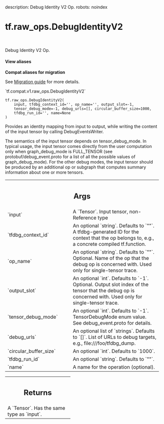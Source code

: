 description: Debug Identity V2 Op.
robots: noindex

# tf.raw_ops.DebugIdentityV2

<!-- Insert buttons and diff -->

<table class="tfo-notebook-buttons tfo-api nocontent" align="left">

</table>



Debug Identity V2 Op.

<section class="expandable">
  <h4 class="showalways">View aliases</h4>
  <p>
<b>Compat aliases for migration</b>
<p>See
<a href="https://www.tensorflow.org/guide/migrate">Migration guide</a> for
more details.</p>
<p>`tf.compat.v1.raw_ops.DebugIdentityV2`</p>
</p>
</section>

<pre class="devsite-click-to-copy prettyprint lang-py tfo-signature-link">
<code>tf.raw_ops.DebugIdentityV2(
    input, tfdbg_context_id=&#x27;&#x27;, op_name=&#x27;&#x27;, output_slot=-1,
    tensor_debug_mode=-1, debug_urls=[], circular_buffer_size=1000,
    tfdbg_run_id=&#x27;&#x27;, name=None
)
</code></pre>



<!-- Placeholder for "Used in" -->

Provides an identity mapping from input to output, while writing the content of
the input tensor by calling DebugEventsWriter.

The semantics of the input tensor depends on tensor_debug_mode. In typical
usage, the input tensor comes directly from the user computation only when
graph_debug_mode is FULL_TENSOR (see protobuf/debug_event.proto for a
list of all the possible values of graph_debug_mode). For the other debug modes,
the input tensor should be produced by an additional op or subgraph that
computes summary information about one or more tensors.

<!-- Tabular view -->
 <table class="responsive fixed orange">
<colgroup><col width="214px"><col></colgroup>
<tr><th colspan="2"><h2 class="add-link">Args</h2></th></tr>

<tr>
<td>
`input`
</td>
<td>
A `Tensor`. Input tensor, non-Reference type
</td>
</tr><tr>
<td>
`tfdbg_context_id`
</td>
<td>
An optional `string`. Defaults to `""`.
A tfdbg-generated ID for the context that the op belongs to,
  e.g., a concrete compiled tf.function.
</td>
</tr><tr>
<td>
`op_name`
</td>
<td>
An optional `string`. Defaults to `""`.
Optional. Name of the op that the debug op is concerned with.
  Used only for single-tensor trace.
</td>
</tr><tr>
<td>
`output_slot`
</td>
<td>
An optional `int`. Defaults to `-1`.
Optional. Output slot index of the tensor that the debug op
  is concerned with. Used only for single-tensor trace.
</td>
</tr><tr>
<td>
`tensor_debug_mode`
</td>
<td>
An optional `int`. Defaults to `-1`.
TensorDebugMode enum value. See debug_event.proto for details.
</td>
</tr><tr>
<td>
`debug_urls`
</td>
<td>
An optional list of `strings`. Defaults to `[]`.
List of URLs to debug targets, e.g., file:///foo/tfdbg_dump.
</td>
</tr><tr>
<td>
`circular_buffer_size`
</td>
<td>
An optional `int`. Defaults to `1000`.
</td>
</tr><tr>
<td>
`tfdbg_run_id`
</td>
<td>
An optional `string`. Defaults to `""`.
</td>
</tr><tr>
<td>
`name`
</td>
<td>
A name for the operation (optional).
</td>
</tr>
</table>



<!-- Tabular view -->
 <table class="responsive fixed orange">
<colgroup><col width="214px"><col></colgroup>
<tr><th colspan="2"><h2 class="add-link">Returns</h2></th></tr>
<tr class="alt">
<td colspan="2">
A `Tensor`. Has the same type as `input`.
</td>
</tr>

</table>

